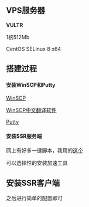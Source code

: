 ## VPS服务器

**VULTR**

1核512Mb

CentOS SELinux 8 x64



## 搭建过程

#### 安装WinSCP和Putty

[WinSCP](https://winscp.net/download/WinSCP-5.13.3-Portable.zip)

[WinSCP中文翻译软件](https://winscp.net/translations/dll/5.13.3/chs.zip)

[Putty](https://winscp.net/download/putty.exe)

#### 安装SSR服务端

网上有好多一键脚本，我用的[这个](https://hijk.pp.ua/shadowsocksr-ssr-one-click-script/)

可以选择性的安装加速工具

## 安装SSR客户端

之后进行简单的配置即可

